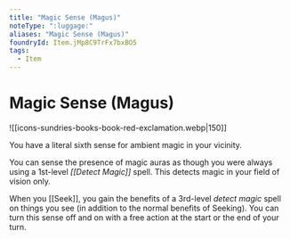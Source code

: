 ```yaml
---
title: "Magic Sense (Magus)"
noteType: ":luggage:"
aliases: "Magic Sense (Magus)"
foundryId: Item.jMp8C9TrFx7bxBO5
tags:
  - Item
---
```


# Magic Sense (Magus)
![[icons-sundries-books-book-red-exclamation.webp|150]]

You have a literal sixth sense for ambient magic in your vicinity.

You can sense the presence of magic auras as though you were always using a 1st-level _[[Detect Magic]]_ spell. This detects magic in your field of vision only.

When you [[Seek]], you gain the benefits of a 3rd-level _detect magic_ spell on things you see (in addition to the normal benefits of Seeking). You can turn this sense off and on with a free action at the start or the end of your turn.

